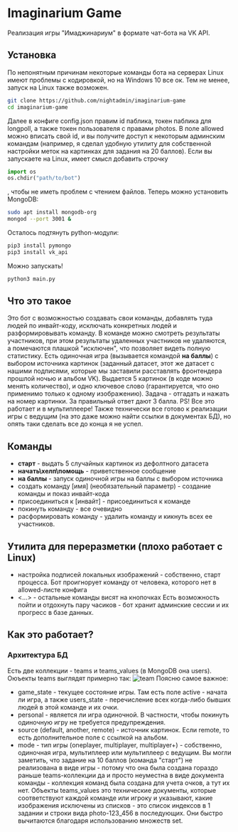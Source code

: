 # Imaginarium Game
Реализация игры "Имаджинариум" в формате чат-бота на VK API.
## Установка
По непонятным причинам некоторые команды бота на серверах Linux имеют проблемы с кодировкой, но на Windows 10 все ок.
Тем не менее, запуск на Linux также возможен.
```bash
git clone https://github.com/nightadmin/imaginarium-game
cd imaginarium-game
```
Далее в конфиге config.json правим id паблика, токен паблика для longpoll, а также токен пользователя с правами photos.
В поле allowed можно вписать свой id, и вы получите доступ к некоторым админским командам (например, я сделал удобную утилиту для собственной настройки меток на картинках для задания на 20 баллов).
Если вы запускаете на Linux, имеет смысл добавить строчку
```python
import os
os.chdir("path/to/bot")
```
, чтобы не иметь проблем с чтением файлов.
Теперь можно установить MongoDB:
```bash
sudo apt install mongodb-org
mongod --port 3001 &
```
Осталось подтянуть python-модули:
```bash
pip3 install pymongo
pip3 install vk_api
```
Можно запускать!
```bash
python3 main.py
```
## Что это такое
Это бот с возможностью создавать свои команды, добавлять туда людей по инвайт-коду, исключать конкретных людей и разформировывать команду. В команде можно смотреть результаты участников, при этом результаты удаленных участников не удаляются, а помечаются плашкой "исключен", что позволяет видеть полную статистику.
Есть одиночная игра (вызывается командой **на баллы**) с выбором источника картинок (заданный датасет, этот же датасет с нашими подписями, которые мы заставили расставлять фронтендера прошлой ночью и альбом VK). Выдается 5 картинок (в коде можно менять количество), и одно ключевое слово (гарантируется, что оно применимо только к одному изображению). Задача - отгадать и нажать на номер картинки. За правильный ответ дают 3 балла.
PS! Все это работает и в мультиплеере!
Также технически все готово к реализации игры с ведущим (на это даже можно найти ссылки в документах БД), но опять таки сделать все до конца я не успел.
## Команды
* **старт** - выдать 5 случайных картинок из дефолтного датасета
* **начать\хелп\помощь** - приветственное сообщение
* **на баллы** - запуск одиночной игры на баллы с выбором источника
* создать команду [имя] (необязательный параметр) - создание команды и показ инвайт-кода
* присоединиться к [инвайт] - присоединиться к команде
* покинуть команду - все очевидно
* расформировать команду - удалить команду и кикнуть всех ее участников.
## Утилита для переразметки (плохо работает с Linux)
* настройка подписей локальных изображений - собственно, старт процесса. Бот проигнорует команду от человека, которого нет в allowed-листе конфига
* <...> - остальные команды висят на кнопочках
Есть возможность пойти и отдохнуть пару часиков - бот хранит админские сессии и их прогресс в базе данных.
## Как это работает?
### Архитектура БД
Есть две коллекции - teams и teams_values (в MongoDB она users).
Оюъекты teams выглядят примерно так:
![team](https://i.ibb.co/F0V6XD3/image.png)
Поясню самое важное:
- game_state - текущее состояние игры. Там есть поле active - начата ли игра, а также users_state - перечисление всех когда-либо бывших людей в этой команде и их очки.
- personal - является ли игра одиночной. В частности, чтобы покинуть одиночную игру не требуется предупреждения.
- source (default, another, remote) - источник картинок. Если remote, то есть дополнительное поле с ссылкой на альбом.
- mode - тип игры (oneplayer, multiplayer, multiplayer+) - собственно, одиночная игра, мультиплеер или мультиплеер с ведущим. Вы могли заметить, что задание на 10 баллов (команда "старт") не реализована в виде игры - потому что она была создана гораздо раньше teams-коллекции да и просто неуместна в виде документа команды - коллекция команд была создана для учета очков, а тут их нет.
Объекты teams_values это технические документы, которые соответствуют каждой команде или игроку и указывают, какие изображения исключены из списков - это список индексов в 1 задании и строки вида photo-123_456 в последующих.
Они быстро вычитаются благодаря использованию множеств set.
